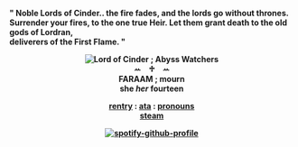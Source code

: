    <b>"  Noble Lords of Cinder.. the fire fades, and the lords go without thrones.<br>
   <b>Surrender your fires, to the one true Heir. Let them grant death to the old gods of Lordran,<br>
   <b>deliverers of the First Flame.  "<br>

<div align='center'> 
 <img src='https://files.catbox.moe/mzples.gif' title='Lord of Cinder ; Abyss Watchers'

   <br>ꕀ⠀ ♱⠀ ꕀ<br>
<b>FARAAM ; mourn <br>
   she <i> her</i>  <b>fourteen</b>

 
 <a href="https://rentry.co/artoriasdotcom">rentry</a> : <a href="https://mourn.atabook.org">ata</a> : <a href="https://en.pronouns.page/@wolfknight">pronouns</a>
<br><a href="https://steamcommunity.com/profiles/76561199478007567/">steam</a><br>

<a>[![spotify-github-profile](https://spotify-github-profile.kittinanx.com/api/view?uid=4c896szxutrf5al0jz5t36o0j&cover_image=true&theme=natemoo-re&show_offline=false&background_color=121212&interchange=false&bar_color=839295&bar_color_cover=false)](https://github.com/kittinan/spotify-github-profile)</a>

